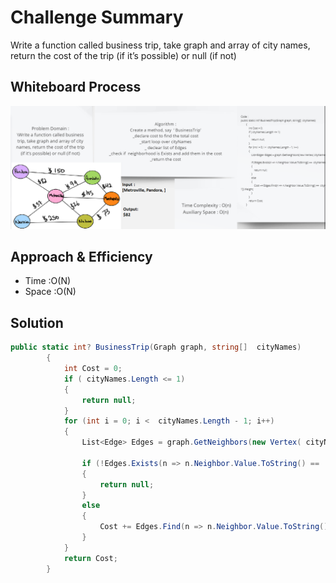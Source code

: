 # Challenge Summary
Write a function called business trip, take graph and array of city names, return the cost of the trip (if it’s possible) or null (if not)


## Whiteboard Process

![](./img/BusinessTrip.png)

## Approach & Efficiency
* Time :O(N)
* Space :O(N)

## Solution
```C#
public static int? BusinessTrip(Graph graph, string[]  cityNames)
        {
            int Cost = 0;
            if ( cityNames.Length <= 1)
            {
                return null;
            }
            for (int i = 0; i <  cityNames.Length - 1; i++)
            {
                List<Edge> Edges = graph.GetNeighbors(new Vertex( cityNames[i]));

                if (!Edges.Exists(n => n.Neighbor.Value.ToString() ==  cityNames[i + 1]))
                {
                    return null;
                }
                else
                {
                    Cost += Edges.Find(n => n.Neighbor.Value.ToString() ==  cityNames[i + 1]).Weight;
                }
            }
            return Cost;
        }
```
